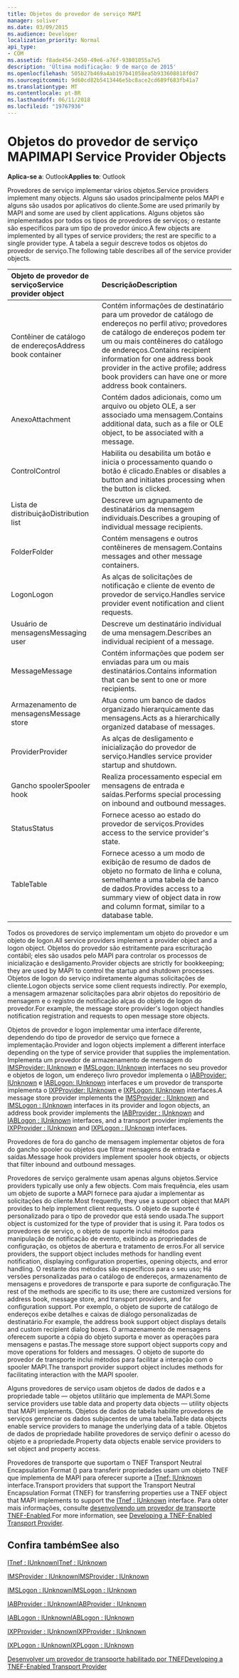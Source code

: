```yaml
---
title: Objetos do provedor de serviço MAPI
manager: soliver
ms.date: 03/09/2015
ms.audience: Developer
localization_priority: Normal
api_type:
- COM
ms.assetid: f8ade454-2450-49e6-a76f-93801055a7e5
description: 'Última modificação: 9 de março de 2015'
ms.openlocfilehash: 505b27b469a4ab197b41058ea5b933608818f0d7
ms.sourcegitcommit: 9d60cd82b5413446e5bc8ace2cd689f683fb41a7
ms.translationtype: MT
ms.contentlocale: pt-BR
ms.lasthandoff: 06/11/2018
ms.locfileid: "19767936"
---
```

# <a name="mapi-service-provider-objects"></a><span data-ttu-id="68c74-103">Objetos do provedor de serviço MAPI</span><span class="sxs-lookup"><span data-stu-id="68c74-103">MAPI Service Provider Objects</span></span>

  
  
<span data-ttu-id="68c74-104">**Aplica-se a**: Outlook</span><span class="sxs-lookup"><span data-stu-id="68c74-104">**Applies to**: Outlook</span></span> 
  
<span data-ttu-id="68c74-105">Provedores de serviço implementar vários objetos.</span><span class="sxs-lookup"><span data-stu-id="68c74-105">Service providers implement many objects.</span></span> <span data-ttu-id="68c74-106">Alguns são usados principalmente pelos MAPI e alguns são usados por aplicativos do cliente.</span><span class="sxs-lookup"><span data-stu-id="68c74-106">Some are used primarily by MAPI and some are used by client applications.</span></span> <span data-ttu-id="68c74-107">Alguns objetos são implementados por todos os tipos de provedores de serviços; o restante são específicos para um tipo de provedor único.</span><span class="sxs-lookup"><span data-stu-id="68c74-107">A few objects are implemented by all types of service providers; the rest are specific to a single provider type.</span></span> <span data-ttu-id="68c74-108">A tabela a seguir descreve todos os objetos do provedor de serviço.</span><span class="sxs-lookup"><span data-stu-id="68c74-108">The following table describes all of the service provider objects.</span></span>
  
|<span data-ttu-id="68c74-109">**Objeto de provedor de serviço**</span><span class="sxs-lookup"><span data-stu-id="68c74-109">**Service provider object**</span></span>|<span data-ttu-id="68c74-110">**Descrição**</span><span class="sxs-lookup"><span data-stu-id="68c74-110">**Description**</span></span>|
|:-----|:-----|
|<span data-ttu-id="68c74-111">Contêiner de catálogo de endereços</span><span class="sxs-lookup"><span data-stu-id="68c74-111">Address book container</span></span>  <br/> |<span data-ttu-id="68c74-112">Contém informações de destinatário para um provedor de catálogo de endereços no perfil ativo; provedores de catálogo de endereços podem ter um ou mais contêineres do catálogo de endereços.</span><span class="sxs-lookup"><span data-stu-id="68c74-112">Contains recipient information for one address book provider in the active profile; address book providers can have one or more address book containers.</span></span>  <br/> |
|<span data-ttu-id="68c74-113">Anexo</span><span class="sxs-lookup"><span data-stu-id="68c74-113">Attachment</span></span>  <br/> |<span data-ttu-id="68c74-114">Contém dados adicionais, como um arquivo ou objeto OLE, a ser associado uma mensagem.</span><span class="sxs-lookup"><span data-stu-id="68c74-114">Contains additional data, such as a file or OLE object, to be associated with a message.</span></span>  <br/> |
|<span data-ttu-id="68c74-115">Control</span><span class="sxs-lookup"><span data-stu-id="68c74-115">Control</span></span>  <br/> |<span data-ttu-id="68c74-116">Habilita ou desabilita um botão e inicia o processamento quando o botão é clicado.</span><span class="sxs-lookup"><span data-stu-id="68c74-116">Enables or disables a button and initiates processing when the button is clicked.</span></span>  <br/> |
|<span data-ttu-id="68c74-117">Lista de distribuição</span><span class="sxs-lookup"><span data-stu-id="68c74-117">Distribution list</span></span>  <br/> |<span data-ttu-id="68c74-118">Descreve um agrupamento de destinatários da mensagem individuais.</span><span class="sxs-lookup"><span data-stu-id="68c74-118">Describes a grouping of individual message recipients.</span></span>  <br/> |
|<span data-ttu-id="68c74-119">Folder</span><span class="sxs-lookup"><span data-stu-id="68c74-119">Folder</span></span>  <br/> |<span data-ttu-id="68c74-120">Contém mensagens e outros contêineres de mensagem.</span><span class="sxs-lookup"><span data-stu-id="68c74-120">Contains messages and other message containers.</span></span>  <br/> |
|<span data-ttu-id="68c74-121">Logon</span><span class="sxs-lookup"><span data-stu-id="68c74-121">Logon</span></span>  <br/> |<span data-ttu-id="68c74-122">As alças de solicitações de notificação e cliente de evento de provedor de serviço.</span><span class="sxs-lookup"><span data-stu-id="68c74-122">Handles service provider event notification and client requests.</span></span>  <br/> |
|<span data-ttu-id="68c74-123">Usuário de mensagens</span><span class="sxs-lookup"><span data-stu-id="68c74-123">Messaging user</span></span>  <br/> |<span data-ttu-id="68c74-124">Descreve um destinatário individual de uma mensagem.</span><span class="sxs-lookup"><span data-stu-id="68c74-124">Describes an individual recipient of a message.</span></span>  <br/> |
|<span data-ttu-id="68c74-125">Message</span><span class="sxs-lookup"><span data-stu-id="68c74-125">Message</span></span>  <br/> |<span data-ttu-id="68c74-126">Contém informações que podem ser enviadas para um ou mais destinatários.</span><span class="sxs-lookup"><span data-stu-id="68c74-126">Contains information that can be sent to one or more recipients.</span></span>  <br/> |
|<span data-ttu-id="68c74-127">Armazenamento de mensagens</span><span class="sxs-lookup"><span data-stu-id="68c74-127">Message store</span></span>  <br/> |<span data-ttu-id="68c74-128">Atua como um banco de dados organizado hierarquicamente das mensagens.</span><span class="sxs-lookup"><span data-stu-id="68c74-128">Acts as a hierarchically organized database of messages.</span></span>  <br/> |
|<span data-ttu-id="68c74-129">Provider</span><span class="sxs-lookup"><span data-stu-id="68c74-129">Provider</span></span>  <br/> |<span data-ttu-id="68c74-130">As alças de desligamento e inicialização do provedor de serviço.</span><span class="sxs-lookup"><span data-stu-id="68c74-130">Handles service provider startup and shutdown.</span></span>  <br/> |
|<span data-ttu-id="68c74-131">Gancho spooler</span><span class="sxs-lookup"><span data-stu-id="68c74-131">Spooler hook</span></span>  <br/> |<span data-ttu-id="68c74-132">Realiza processamento especial em mensagens de entrada e saídas.</span><span class="sxs-lookup"><span data-stu-id="68c74-132">Performs special processing on inbound and outbound messages.</span></span>  <br/> |
|<span data-ttu-id="68c74-133">Status</span><span class="sxs-lookup"><span data-stu-id="68c74-133">Status</span></span>  <br/> |<span data-ttu-id="68c74-134">Fornece acesso ao estado do provedor de serviços.</span><span class="sxs-lookup"><span data-stu-id="68c74-134">Provides access to the service provider's state.</span></span>  <br/> |
|<span data-ttu-id="68c74-135">Table</span><span class="sxs-lookup"><span data-stu-id="68c74-135">Table</span></span>  <br/> |<span data-ttu-id="68c74-136">Fornece acesso a um modo de exibição de resumo de dados de objeto no formato de linha e coluna, semelhante a uma tabela de banco de dados.</span><span class="sxs-lookup"><span data-stu-id="68c74-136">Provides access to a summary view of object data in row and column format, similar to a database table.</span></span>  <br/> |
   
<span data-ttu-id="68c74-137">Todos os provedores de serviço implementam um objeto do provedor e um objeto de logon.</span><span class="sxs-lookup"><span data-stu-id="68c74-137">All service providers implement a provider object and a logon object.</span></span> <span data-ttu-id="68c74-138">Objetos do provedor são estritamente para escrituração contábil; eles são usados pelo MAPI para controlar os processos de inicialização e desligamento.</span><span class="sxs-lookup"><span data-stu-id="68c74-138">Provider objects are strictly for bookkeeping; they are used by MAPI to control the startup and shutdown processes.</span></span> <span data-ttu-id="68c74-139">Objetos de logon do serviço indiretamente algumas solicitações de cliente.</span><span class="sxs-lookup"><span data-stu-id="68c74-139">Logon objects service some client requests indirectly.</span></span> <span data-ttu-id="68c74-140">Por exemplo, a mensagem armazenar solicitações para abrir objetos do repositório de mensagem e o registro de notificação alças do objeto de logon do provedor.</span><span class="sxs-lookup"><span data-stu-id="68c74-140">For example, the message store provider's logon object handles notification registration and requests to open message store objects.</span></span> 
  
<span data-ttu-id="68c74-141">Objetos de provedor e logon implementar uma interface diferente, dependendo do tipo de provedor de serviço que fornece a implementação.</span><span class="sxs-lookup"><span data-stu-id="68c74-141">Provider and logon objects implement a different interface depending on the type of service provider that supplies the implementation.</span></span> <span data-ttu-id="68c74-142">Implementa um provedor de armazenamento de mensagem do [IMSProvider: IUnknown](imsprovideriunknown.md) e [IMSLogon: IUnknown](imslogoniunknown.md) interfaces no seu provedor e objetos de logon, um endereço livro provedor implementa o [IABProvider: IUnknown](iabprovideriunknown.md) e [IABLogon: IUnknown](iablogoniunknown.md) interfaces e um provedor de transporte implementa o [IXPProvider: IUnknown](ixpprovideriunknown.md) e [IXPLogon: IUnknown](ixplogoniunknown.md) interfaces.</span><span class="sxs-lookup"><span data-stu-id="68c74-142">A message store provider implements the [IMSProvider : IUnknown](imsprovideriunknown.md) and [IMSLogon : IUnknown](imslogoniunknown.md) interfaces in its provider and logon objects, an address book provider implements the [IABProvider : IUnknown](iabprovideriunknown.md) and [IABLogon : IUnknown](iablogoniunknown.md) interfaces, and a transport provider implements the [IXPProvider : IUnknown](ixpprovideriunknown.md) and [IXPLogon : IUnknown](ixplogoniunknown.md) interfaces.</span></span> 
  
<span data-ttu-id="68c74-143">Provedores de fora do gancho de mensagem implementar objetos de fora do gancho spooler ou objetos que filtrar mensagens de entrada e saídas.</span><span class="sxs-lookup"><span data-stu-id="68c74-143">Message hook providers implement spooler hook objects, or objects that filter inbound and outbound messages.</span></span>
  
<span data-ttu-id="68c74-144">Provedores de serviço geralmente usam apenas alguns objetos.</span><span class="sxs-lookup"><span data-stu-id="68c74-144">Service providers typically use only a few objects.</span></span> <span data-ttu-id="68c74-145">Com mais frequência, eles usam um objeto de suporte a MAPI fornece para ajudar a implementar as solicitações do cliente.</span><span class="sxs-lookup"><span data-stu-id="68c74-145">Most frequently, they use a support object that MAPI provides to help implement client requests.</span></span> <span data-ttu-id="68c74-146">O objeto de suporte é personalizado para o tipo de provedor que está sendo usada.</span><span class="sxs-lookup"><span data-stu-id="68c74-146">The support object is customized for the type of provider that is using it.</span></span> <span data-ttu-id="68c74-147">Para todos os provedores de serviço, o objeto de suporte inclui métodos para manipulação de notificação de evento, exibindo as propriedades de configuração, os objetos de abertura e tratamento de erros.</span><span class="sxs-lookup"><span data-stu-id="68c74-147">For all service providers, the support object includes methods for handling event notification, displaying configuration properties, opening objects, and error handling.</span></span> <span data-ttu-id="68c74-148">O restante dos métodos são específicos para o seu uso; Há versões personalizadas para o catálogo de endereços, armazenamento de mensagens e provedores de transporte e para suporte de configuração.</span><span class="sxs-lookup"><span data-stu-id="68c74-148">The rest of the methods are specific to its use; there are customized versions for address book, message store, and transport providers, and for configuration support.</span></span> <span data-ttu-id="68c74-149">Por exemplo, o objeto de suporte de catálogo de endereços exibe detalhes e caixas de diálogo personalizadas de destinatário.</span><span class="sxs-lookup"><span data-stu-id="68c74-149">For example, the address book support object displays details and custom recipient dialog boxes.</span></span> <span data-ttu-id="68c74-150">O armazenamento de mensagens oferecem suporte a cópia do objeto suporta e mover as operações para mensagens e pastas.</span><span class="sxs-lookup"><span data-stu-id="68c74-150">The message store support object supports copy and move operations for folders and messages.</span></span> <span data-ttu-id="68c74-151">O objeto de suporte do provedor de transporte inclui métodos para facilitar a interação com o spooler MAPI.</span><span class="sxs-lookup"><span data-stu-id="68c74-151">The transport provider support object includes methods for facilitating interaction with the MAPI spooler.</span></span> 
  
<span data-ttu-id="68c74-152">Alguns provedores de serviço usam objetos de dados de dados e a propriedade table — objetos utilitário que implementa de MAPI.</span><span class="sxs-lookup"><span data-stu-id="68c74-152">Some service providers use table data and property data objects — utility objects that MAPI implements.</span></span> <span data-ttu-id="68c74-153">Objetos de dados de tabela habilite provedores de serviços gerenciar os dados subjacentes de uma tabela.</span><span class="sxs-lookup"><span data-stu-id="68c74-153">Table data objects enable service providers to manage the underlying data of a table.</span></span> <span data-ttu-id="68c74-154">Objetos de dados de propriedade habilite provedores de serviço definir o acesso do objeto e a propriedade.</span><span class="sxs-lookup"><span data-stu-id="68c74-154">Property data objects enable service providers to set object and property access.</span></span> 
  
<span data-ttu-id="68c74-155">Provedores de transporte que suportam o TNEF Transport Neutral Encapsulation Format () para transferir propriedades usam um objeto TNEF que implementa de MAPI para oferecer suporte a [ITnef: IUnknown](itnefiunknown.md) interface.</span><span class="sxs-lookup"><span data-stu-id="68c74-155">Transport providers that support the Transport Neutral Encapsulation Format (TNEF) for transferring properties use a TNEF object that MAPI implements to support the [ITnef : IUnknown](itnefiunknown.md) interface.</span></span> <span data-ttu-id="68c74-156">Para obter mais informações, consulte [desenvolvendo um provedor de transporte TNEF-Enabled](developing-a-tnef-enabled-transport-provider.md).</span><span class="sxs-lookup"><span data-stu-id="68c74-156">For more information, see [Developing a TNEF-Enabled Transport Provider](developing-a-tnef-enabled-transport-provider.md).</span></span> 
  
## <a name="see-also"></a><span data-ttu-id="68c74-157">Confira também</span><span class="sxs-lookup"><span data-stu-id="68c74-157">See also</span></span>



[<span data-ttu-id="68c74-158">ITnef : IUnknown</span><span class="sxs-lookup"><span data-stu-id="68c74-158">ITnef : IUnknown</span></span>](itnefiunknown.md)
  
[<span data-ttu-id="68c74-159">IMSProvider : IUnknown</span><span class="sxs-lookup"><span data-stu-id="68c74-159">IMSProvider : IUnknown</span></span>](imsprovideriunknown.md)
  
[<span data-ttu-id="68c74-160">IMSLogon : IUnknown</span><span class="sxs-lookup"><span data-stu-id="68c74-160">IMSLogon : IUnknown</span></span>](imslogoniunknown.md)
  
[<span data-ttu-id="68c74-161">IABProvider : IUnknown</span><span class="sxs-lookup"><span data-stu-id="68c74-161">IABProvider : IUnknown</span></span>](iabprovideriunknown.md)
  
[<span data-ttu-id="68c74-162">IABLogon : IUnknown</span><span class="sxs-lookup"><span data-stu-id="68c74-162">IABLogon : IUnknown</span></span>](iablogoniunknown.md)
  
[<span data-ttu-id="68c74-163">IXPProvider : IUnknown</span><span class="sxs-lookup"><span data-stu-id="68c74-163">IXPProvider : IUnknown</span></span>](ixpprovideriunknown.md)
  
[<span data-ttu-id="68c74-164">IXPLogon : IUnknown</span><span class="sxs-lookup"><span data-stu-id="68c74-164">IXPLogon : IUnknown</span></span>](ixplogoniunknown.md)


[<span data-ttu-id="68c74-165">Desenvolver um provedor de transporte habilitado por TNEF</span><span class="sxs-lookup"><span data-stu-id="68c74-165">Developing a TNEF-Enabled Transport Provider</span></span>](developing-a-tnef-enabled-transport-provider.md)

